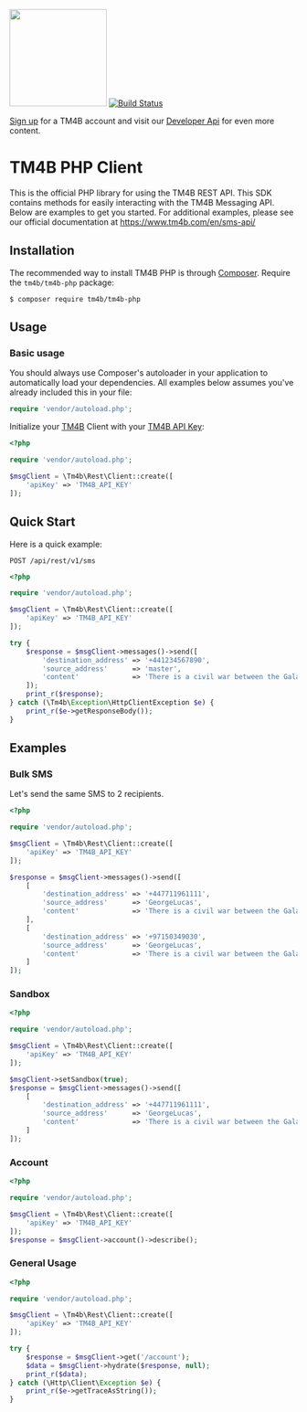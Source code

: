 [api_doc]: https://www.tm4b.com/en/sms-api/
[tm4b]: https://www.tm4b.com

<a href="https://www.tm4b.com"><img src="http://www.tm4b.com/assets/img/logo-white-on-blue.png" width="170px"/></a>
[![Build Status](https://travis-ci.org/tm4b/tm4b-php.svg?branch=master)](https://travis-ci.org/tm4b/tm4b-php)

[Sign up](https://www.tm4b.com/en/register) for a TM4B account and visit our [Developer Api][api_doc] for even more content.

# TM4B PHP Client

This is the official PHP library for using the TM4B REST API. This SDK contains methods for easily interacting with the TM4B Messaging API. 
Below are examples to get you started. For additional examples, please see our official 
documentation at https://www.tm4b.com/en/sms-api/

## Installation

The recommended way to install TM4B PHP is through
[Composer](http://getcomposer.org/).  Require the `tm4b/tm4b-php` package:

    $ composer require tm4b/tm4b-php

## Usage

### Basic usage

You should always use Composer's autoloader in your application to automatically load your dependencies. 
All examples below assumes you've already included this in your file:

```php
require 'vendor/autoload.php';
```

Initialize your [TM4B][tm4b] Client with your [TM4B API Key][tm4b]:

```php
<?php

require 'vendor/autoload.php';

$msgClient = \Tm4b\Rest\Client::create([
    'apiKey' => 'TM4B_API_KEY'
]);

```

<a name="quick-start"></a>
## Quick Start

Here is a quick example:

`POST /api/rest/v1/sms`

```php
<?php

require 'vendor/autoload.php';

$msgClient = \Tm4b\Rest\Client::create([
    'apiKey' => 'TM4B_API_KEY'
]);

try {
    $response = $msgClient->messages()->send([
        'destination_address' => '+441234567890',
        'source_address'      => 'master',
        'content'             => 'There is a civil war between the Galactic Empire and a Rebel Alliance.'
    ]);
    print_r($response);
} catch (\Tm4b\Exception\HttpClientException $e) {
    print_r($e->getResponseBody());
}
```

## Examples

### Bulk SMS

Let's send the same SMS to 2 recipients.

```php
<?php

require 'vendor/autoload.php';

$msgClient = \Tm4b\Rest\Client::create([
    'apiKey' => 'TM4B_API_KEY'
]);

$response = $msgClient->messages()->send([
    [
        'destination_address' => '+447711961111',
        'source_address'      => 'GeorgeLucas',
        'content'             => 'There is a civil war between the Galactic Empire and a Rebel Alliance.'
    ],
    [
        'destination_address' => '+97150349030',
        'source_address'      => 'GeorgeLucas',
        'content'             => 'There is a civil war between the Galactic Empire and a Rebel Alliance.'
    ]
]);
```

### Sandbox

```php
<?php

require 'vendor/autoload.php';

$msgClient = \Tm4b\Rest\Client::create([
    'apiKey' => 'TM4B_API_KEY'
]);

$msgClient->setSandbox(true);
$response = $msgClient->messages()->send([
    [
        'destination_address' => '+447711961111',
        'source_address'      => 'GeorgeLucas',
        'content'             => 'There is a civil war between the Galactic Empire and a Rebel Alliance.'
    ]
]);
```

### Account

```php
<?php

require 'vendor/autoload.php';

$msgClient = \Tm4b\Rest\Client::create([
    'apiKey' => 'TM4B_API_KEY'
]);
$response = $msgClient->account()->describe();
```

### General Usage

```php
<?php

require 'vendor/autoload.php';

$msgClient = \Tm4b\Rest\Client::create([
    'apiKey' => 'TM4B_API_KEY'
]);

try {
    $response = $msgClient->get('/account');
    $data = $msgClient->hydrate($response, null);
    print_r($data);
} catch (\Http\Client\Exception $e) {
    print_r($e->getTraceAsString());
}
```
